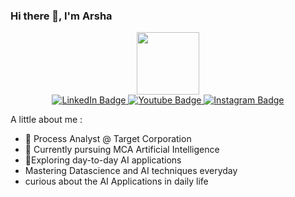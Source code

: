 ### Hi there 👋, I'm Arsha

<div id="header" align="center">
  <img src="https://media.giphy.com/media/ULUQvQ0LeGKZvvxk7Y/giphy.gif" width="100"/>
</div>

<div id="badges" align="center">
  <a href="www.linkedin.com/in/arshapjoy">
    <img src="https://img.shields.io/badge/LinkedIn-blue?style=for-the-badge&logo=linkedin&logoColor=white" alt="LinkedIn Badge"/>
  </a>
  <a href="https://www.youtube.com/channel/UCEp8gjjF2et04hjoH8eQFgQ">
    <img src="https://img.shields.io/badge/YouTube-red?style=for-the-badge&logo=youtube&logoColor=white" alt="Youtube Badge"/>
  </a>
  <a href="https://www.instagram.com/diycodingwitharsha/?igshid=YmMyMTA2M2Y%3D">
    <img src="https://img.shields.io/badge/Instagram-inactive?style=for-the-badge&logo=Instagram&logoColor=white" alt="Instagram Badge"/>
  </a>
</div>

A little about me :

- 🔭 Process Analyst @ Target Corporation
- 🌱 Currently pursuing MCA Artificial Intelligence
- 👯Exploring day-to-day AI applications
- Mastering Datascience and AI techniques everyday
- curious about the AI Applications in daily life
